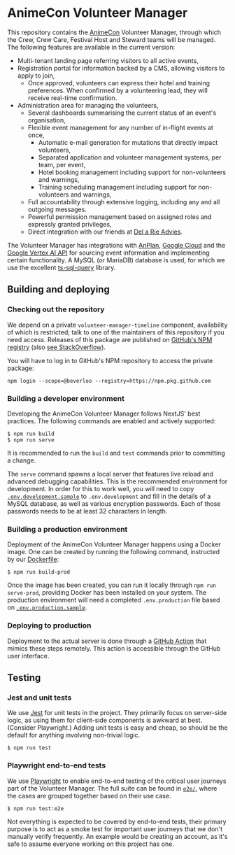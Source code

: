 # AnimeCon Volunteer Manager
This repository contains the [AnimeCon](https://animecon.nl/) Volunteer Manager, through which the
Crew, Crew Care, Festival Host and Steward teams will be managed. The following features are
available in the current version:

  * Multi-tenant landing page referring visitors to all active events,
  * Registration portal for information backed by a CMS, allowing visitors to apply to join,
    * Once approved, volunteers can express their hotel and training preferences. When confirmed by
      a volunteering lead, they will receive real-time confirmation.
  * Administration area for managing the volunteers,
    * Several dashboards summarising the current status of an event's organisation,
    * Flexible event management for any number of in-flight events at once,
      * Automatic e-mail generation for mutations that directly impact volunteers,
      * Separated application and volunteer management systems, per team, per event,
      * Hotel booking management including support for non-volunteers and warnings,
      * Training scheduling management including support for non-volunteers and warnings,
    * Full accountability through extensive logging, including any and all outgoing messages.
    * Powerful permission management based on assigned roles and expressly granted privileges,
    * Direct integration with our friends at [Del a Rie Advies](https://delarieadvies.nl).

The Volunteer Manager has integrations with [AnPlan](https://animecon.nl/),
[Google Cloud](https://cloud.google.com) and the
[Google Vertex AI API](https://cloud.google.com/vertex-ai/docs/reference/rest) for sourcing event
information and implementing certain functionality. A MySQL (or MariaDB) database is used, for which
we use the excellent [ts-sql-query](https://ts-sql-query.readthedocs.io/en/stable/) library.

## Building and deploying

### Checking out the repository
We depend on a private `volunteer-manager-timeline` component, availability of which is restricted;
talk to one of the maintainers of this repository if you need access. Releases of this package are
published on [GitHub's NPM registry](https://docs.github.com/en/packages/working-with-a-github-packages-registry/working-with-the-npm-registry) (also [see StackOverflow](https://stackoverflow.com/questions/28728665/how-to-use-private-github-repo-as-npm-dependency)).

You will have to log in to GitHub's NPM repository to access the private package:

```
npm login --scope=@beverloo --registry=https://npm.pkg.github.com
```

### Building a developer environment
Developing the AnimeCon Volunteer Manager follows NextJS' best practices. The following commands are
enabled and actively supported:

```
$ npm run build
$ npm run serve
```

It is recommended to run the `build` and `test` commands prior to committing a change.

The `serve` command spawns a local server that features live reload and advanced debugging
capabilities. This is the recommended environment for development. In order for this to work well,
you will need to copy [`.env.development.sample`](.env.development.sample) to `.env.development` and
fill in the details of a MySQL database, as well as various encryption passwords. Each of those
passwords needs to be at least 32 characters in length.

### Building a production environment
Deployment of the AnimeCon Volunteer Manager happens using a Docker image. One can be created by
running the following command, instructed by our [Dockerfile](Dockerfile):

```
$ npm run build-prod
```

Once the image has been created, you can run it locally through `npm run serve-prod`, providing
Docker has been installed on your system. The production environment will need a completed
`.env.production` file based on [`.env.production.sample`](.env.production.sample).

### Deploying to production
Deployment to the actual server is done through a [GitHub Action](.github/workflows/deploy.yml) that
mimics these steps remotely. This action is accessible through the GitHub user interface.

## Testing

### Jest and unit tests
We use [Jest](https://jestjs.io/) for unit tests in the project. They primarily focus on server-side
logic, as using them for client-side components is awkward at best. (Consider Playwright.) Adding
unit tests is easy and cheap, so should be the default for anything involving non-trivial logic.

```
$ npm run test
```

### Playwright end-to-end tests
We use [Playwright](https://playwright.dev/) to enable end-to-end testing of the critical user
journeys part of the Volunteer Manager. The full suite can be found in [`e2e/`](./e2e), where the
cases are grouped together based on their use case.

```
$ npm run test:e2e
```

Not everything is expected to be covered by end-to-end tests, their primary purpose is to act as a
smoke test for important user journeys that we don't manually verify frequently. An example would be
creating an account, as it's safe to assume everyone working on this project has one.
